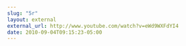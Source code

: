 ```yaml
---
slug: "5r"
layout: external
external_url: http://www.youtube.com/watch?v=eWd9WXFdYI4
date: 2010-09-04T09:15:23-05:00
---
```

